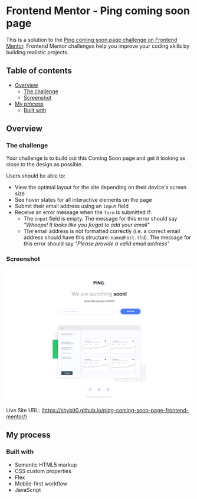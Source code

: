 # Frontend Mentor - Ping coming soon page

This is a solution to the [Ping coming soon page challenge on Frontend Mentor](https://www.frontendmentor.io/challenges/ping-single-column-coming-soon-page-5cadd051fec04111f7b848da). Frontend Mentor challenges help you improve your coding skills by building realistic projects. 

## Table of contents

- [Overview](#overview)
  - [The challenge](#the-challenge)
  - [Screenshot](#screenshot)
- [My process](#my-process)
  - [Built with](#built-with)

## Overview

### The challenge

Your challenge is to build out this Coming Soon page and get it looking as close to the design as possible.

Users should be able to:

- View the optimal layout for the site depending on their device's screen size
- See hover states for all interactive elements on the page
- Submit their email address using an `input` field
- Receive an error message when the `form` is submitted if:
    - The `input` field is empty. The message for this error should say *"Whoops! It looks like you forgot to add your email"*
    - The email address is not formatted correctly (i.e. a correct email address should have this structure: `name@host.tld`). The message for this error should say *"Please provide a valid email address"*

### Screenshot

![](images/screenshot.png)

Live Site URL: (https://shybit0.github.io/ping-coming-soon-page-frontend-mentor/)

## My process

### Built with

- Semantic HTML5 markup
- CSS custom properties
- Flex
- Mobile-first workflow
- JavaScript





